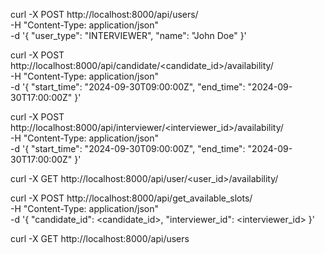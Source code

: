 curl -X POST http://localhost:8000/api/users/ \
-H "Content-Type: application/json" \
-d '{
    "user_type": "INTERVIEWER",
    "name": "John Doe"
}'


curl -X POST http://localhost:8000/api/candidate/<candidate_id>/availability/ \
-H "Content-Type: application/json" \
-d '{
    "start_time": "2024-09-30T09:00:00Z",
    "end_time": "2024-09-30T17:00:00Z"
}'

curl -X POST http://localhost:8000/api/interviewer/<interviewer_id>/availability/ \
-H "Content-Type: application/json" \
-d '{
    "start_time": "2024-09-30T09:00:00Z",
    "end_time": "2024-09-30T17:00:00Z"
}'

curl -X GET http://localhost:8000/api/user/<user_id>/availability/


curl -X POST http://localhost:8000/api/get_available_slots/ \
-H "Content-Type: application/json" \
-d '{
    "candidate_id": <candidate_id>,
    "interviewer_id": <interviewer_id>
}'



curl -X GET http://localhost:8000/api/users

